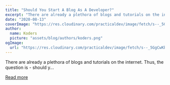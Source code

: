 ```yaml
---
title: "Should You Start A Blog As A Developer?"
excerpt: "There are already a plethora of blogs and tutorials on the internet. Thus, the question is - should y..."
date: "2020-08-13"
coverImage: "https://res.cloudinary.com/practicaldev/image/fetch/s--_5GgCwKb--/c_imagga_scale,f_auto,fl_progressive,h_420,q_auto,w_1000/https://dev-to-uploads.s3.amazonaws.com/i/110tsx2amfb356lfljgc.jpg"
author:
  name: Koders
  picture: "assets/blog/authors/koders.png"
ogImage:
  url: "https://res.cloudinary.com/practicaldev/image/fetch/s--_5GgCwKb--/c_imagga_scale,f_auto,fl_progressive,h_420,q_auto,w_1000/https://dev-to-uploads.s3.amazonaws.com/i/110tsx2amfb356lfljgc.jpg"
---
```


There are already a plethora of blogs and tutorials on the internet. Thus, the question is - should y...

[Read more](https://dev.to/dailydotdev/should-you-start-a-blog-as-a-developer-2j8d)
